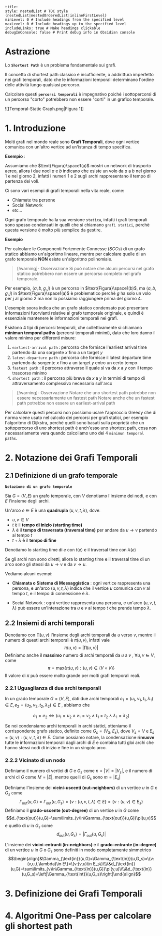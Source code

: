 
```table-of-contents
title: 
style: nestedList # TOC style (nestedList|nestedOrderedList|inlineFirstLevel)
minLevel: 0 # Include headings from the specified level
maxLevel: 0 # Include headings up to the specified level
includeLinks: true # Make headings clickable
debugInConsole: false # Print debug info in Obsidian console
```

# Astrazione

Lo **`Shortest Path`** è un problema fondamentale sui grafi.

Il concetto di shortest path classico è insufficiente, o addirittura imperfetto nei grafi temporali, dato che le informazioni temporali determinano l'ordine delle attività lungo qualsiasi percorso.

Calcolare questi **`percorsi temporali`** è impegnativo poiché i sottopercorsi di un percorso "corto" potrebbero non essere "corti" in un grafico temporale.

![[Temporal-Static Graph.png|Figura 1]]

# 1. Introduzione

Molti grafi nel mondo reale sono **Grafi Temporali**, dove ogni vertice comunica con un'altro vertice ad un'istanza di tempo specifica.

**Esempio** : 

Assumiamo che $\text{Figura}\space1(a)$ mostri un network di trasporto aereo, allora i due nodi $a$ e $b$ indicano che esiste un volo da $a$ a $b$ nel giorno $1$ e nel giorno $2$, infatti i numeri $1$ e $2$ sugli archi rappresentano il tempo di partenza dei voli.

Ci sono vari esempi di grafi temporali nella vita reale, come:
- Chiamate tra persone
- Social Network
- etc...

Ogni grafo temporale ha la sua versione `statica`, infatti i grafi temporali sono spesso condensati in quelli che si chiamano `grafi statici`, perchè questa versione è molto più semplice da gestire.

**Esempio**

Per calcolare le Componenti Fortemente Connesse ($SCCs$) di un grafo statico abbiamo un'algoritmo lineare, mentre per calcolare quelle di un grafo temporale **NON** esiste un'algoritmo polinomiale.

>[!warning]- Osservazione
>Si può notare che alcuni percorsi nel grafo statico potrebbero non essere un percorso completo nel grafo temporale.

Per esempio, $\left< a,b,g,j\right>$ è un percorso in $\text{Figura}\space1(b)$, ma $\left< a,b,g,j\right>$ in $\text{Figura}\space1(a)$ è problematico perchè $g$ ha solo un volo per $j$ al giorno $2$ ma non lo possiamo raggiungere prima del giorno $4$.

L'esempio soora indica che un grafo statico condensato può presentare informazioni fuorvianti relative al grafo temporale originale, e quindi è essenziale mantenere le informazioni temporali nei grafi.

Esistono 4 tipi di percorsi temporali, che collettivamente si chiamano **minimun temporal paths** (percorsi temporali minimi), dato che loro danno il valore minimo per differenti misure:

1. `earliest-arrival path` : percorso che fornisce l'earliest arrival time partendo da una sorgente $x$ fino a un target $y$
2. `latest-departure path` : percorso che fornisce il latest departure time partendo da sorgente $x$ fino a un target $y$ entro un certo tempo 
3. `fastest path` : il percorso attraverso il quale si va da $x$ a $y$ con il tempo trascorso minimo
4. `shortest path` : il percorso più breve da $x$ a $y$ in termini di tempo di attraversamento complessivo necessario sull'arco

>[!warning]- Osservazione
>Notare che uno shortest path potrebbe non essere necessariamente un fastest path
>Notare anche che un fastest path potrebbe non essere un earliest-arrival path

Per calcolare questi percorsi non possiamo usare l'approccio Greedy che di norma viene usato nel calcolo dei percorsi per grafi statici, per esempio l'algoritmo di Dijkstra, perchè quelli sono basati sulla proprietà che un sottopercorso di uno shortest path è anch'esso uno shortest path, cosa non necessariamente vera quando calcoliamo uno dei 4 `minimun temporal paths`.

# 2. Notazione dei Grafi Temporali

## 2.1 Definizione di un grafo temporale

**`Notazione di un grafo temporale`**

Sia $G=(V,E)$ un grafo temporale, con $V$ denotiamo l'insieme dei nodi, e con $E$ l'insieme degli archi.

Un'arco $e \in E$ è una **quadrupla** $(u,v,t,\lambda)$, dove:
- $u,v\in V$
- $t$ è il **tempo di inizio (starting time)**
- $\lambda$ è il **tempo di traversata (traversal time)** per andare da $u \to v$ partendo al tempo $t$
- $t+\lambda$ è il **tempo di fine**

Denotiamo lo starting time di $e$ con $t(e)$ e il traversal time con $\lambda(e)$

Se gli archi non sono diretti, allora lo starting time e il traversal time di un arco sono gli stessi da $u\to v$ e da $v\to u$.

Vediamo alcuni esempi:
- **Chiamata o Sistema di Messaggistica** : ogni vertice rappresenta una persona, e un'arco $(u,v,t,\lambda)$ indica che il vertice $u$ comunica con $v$ al tempo $t$, e il tempo di connessione è $\lambda$.

- Social Network : ogni vertice rappresenta una persona, e un'arco $(u,v,t,\lambda)$ può essere un'interazione tra $u$ e $v$ al tempo $t$ che prende tempo $\lambda$.

## 2.2 Insiemi di archi temporali

Denotiamo con $\prod(u,v)$ l'insieme degli archi temporali da $u$ verso $v$, mentre il numero di questi archi temporali è $\pi(u,v)$, infatti vale $$\pi(u,v)=\left|\prod(u,v)\right|$$
Definiamo anche il **massimo** numero di archi temporali da $u$ a $v$ , $\forall u,v\in V$, come $$\pi=\text{max}\{\pi(u,v):(u,v)\in(V\times V)\}$$
Il valore di $\pi$ può essere molto grande per molti grafi temporali reali.

### 2.2.1 Uguaglianza di due archi temporali

In un grado temporale $G=(V,E)$, dati due archi temporali $e_1=(u_1,v_1,t_1,\lambda_1)\in E,e_2=(u_2,v_2,t_2,\lambda_2)\in E$ , abbiamo che 

$$e_1=e_2\iff(u_1=u_2\land v_1=v_2\land t_1=t_2\land\lambda_1=\lambda_2)$$

Se noi condensiamo archi temporali in archi statici, otteniamo il corrispondente grafo statico, definito come $G_s=(V_S,E_s)$, dove $V_s=V$ e $E_s={(u,v):(u,v,t,\lambda)\in E}$.
Come possiamo notare, la condensazione **rimuove** tutte le informazioni temporali dagli archi di $E$ e combina tutti gloi archi che hanno stessi nodi di inizio e fine in un singolo arco.

### 2.2.2 Vicinato di un nodo

Definiamo il numero di vertici di $G$ e $G_s$ come $n=|V|=|V_s|$, e il numero di archi di $G$ come $M=|E|$, mentre quelli di $G_s$ sono $m=|E_s|$ 

Definiamo l'insieme dei **vicini-uscenti (out-neighbors)** di un vertice $u$ in $G$ o $G_s$ come $$\Gamma_{\text{out}}(u,G)=\Gamma_{\text{out}}(u,G_s)=\{v:(u,v,t,\lambda)\in E\}=\{v:(u,v)\in E_s\}$$
Definiamo il **grado-uscente (out-degree)** di un vertice $u$ in $G$ come 
$$d_{\text{out}}(u,G)=\sum\limits_{v\in\Gamma_{\text{out}}(u,G)}\pi(u,v)$$
e quello di $u$ in $G_s$ come
$$d_{\text{out}}(u,G_s)=\left|\Gamma_{\text{out}}(u,G_s)\right|$$

L'insieme dei **vicini-entranti (in-neighbors)** e il **grado-entrante (in-degree)** di un vertice $u$ in $G$ o $G_s$ sono definiti in modo completamente simmetrico
$$\begin{align}&\Gamma_{\text{in}}(u,G)=\Gamma_{\text{in}}(u,G_s)=\{v:(v,u,t,\lambda)\in E\}=\{v:(v,u)\in E_s\}\\\\&d_{\text{in}}(u,G)=\sum\limits_{v\in\Gamma_{\text{in}}(u,G)}\pi(v,u)\\\\&d_{\text{in}}(u,G_s)=\left|\Gamma_{\text{int}}(u,G_s)\right|\end{align}$$
# 3. Definizione dei Grafi Temporali

# 4. Algoritmi One-Pass per calcolare gli shortest path
